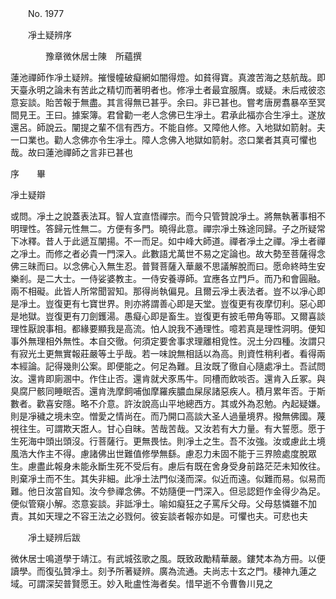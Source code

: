 ﻿　　No. 1977

　　凈土疑辨序

　　　　豫章微休居士陳　所蘊撰


蓮池禪師作凈土疑辨。摧慢幢破癡網如闇得燈。如貧得寶。真渡苦海之慈航哉。即天臺永明之論未有苦此之精切而著明者也。修凈土者最宜服膺。或疑。未后戒彼恣意妄談。貽苦報于無盡。其言得無已甚乎。余曰。非已甚也。嘗考唐房翥暴卒至冥間見王。王曰。據案簿。君曾勸一老人念佛已生凈土。君承此福亦合生凈土。遂放還呂。師說云。闡提之輩不信有西方。不能自修。又障他人修。入地獄如箭射。夫一口業也。勸人念佛亦令生凈土。障人念佛入地獄如箭射。恣口業者其真可懼也哉。故曰蓮池禪師之言非已甚也

序　　畢

凈土疑辯

或問。凈土之說蓋表法耳。智人宜直悟禪宗。而今只管贊說凈土。將無執著事相不明理性。答歸元性無二。方便有多門。曉得此意。禪宗凈土殊途同歸。子之所疑常下冰釋。昔人于此遞互闡揚。不一而足。如中峰大師道。禪者凈土之禪。凈土者禪之凈土。而修之者必貴一門深入。此數語尤萬世不易之定論也。故大勢至菩薩得念佛三昧而曰。以念佛心入無生忍。普賢菩薩入華嚴不思議解脫而曰。愿命終時生安樂剎。是二大士。一侍娑婆教主。一侍安養導師。宜應各立門戶。而乃和會圓融。兩不相礙。此皆人所常聞習知。那得尚執偏見。且爾云凈土表法者。豈不以凈心即是凈土。豈復更有七寶世界。則亦將謂善心即是天堂。豈復更有夜摩忉利。惡心即是地獄。豈復更有刀劍鑊湯。愚癡心即是畜生。豈復更有披毛帶角等耶。又爾喜談理性厭說事相。都緣要顯我是高流。怕人說我不通理性。噫若真是理性洞明。便知事外無理相外無性。本自交徹。何須定要舍事求理離相覓性。況土分四種。汝謂只有寂光土更無實報莊嚴等土乎哉。若一味說無相話以為高。則資性稍利者。看得兩本經論。記得幾則公案。即便能之。何足為難。且汝既了徹自心隨處凈土。吾試問汝。還肯即廁溷中。作住止否。還肯就犬豕馬牛。同槽而飲啖否。還肯入丘冢。與臭腐尸骸同睡眠否。還肯洗摩飼哺伽摩羅疾膿血屎尿諸惡疾人。積月累年否。于斯數者。歡喜安隱。略不介意。許汝說高山平地總西方。其或外為忍勉。內起疑嫌。則是凈穢之境未空。憎愛之情尚在。而乃開口高談大圣人過量境界。撥無佛國。蔑視往生。可謂欺天誑人。甘心自昧。苦哉苦哉。又汝若有大力量。有大誓愿。愿于生死海中頭出頭沒。行菩薩行。更無畏怯。則凈土之生。吾不汝強。汝或慮此土境風浩大作主不得。慮諸佛出世難值修學無繇。慮忍力未固不能于三界險處度脫眾生。慮盡此報身未能永斷生死不受后有。慮后有既在舍身受身前路茫茫未知攸往。則棄凈土而不生。其失非細。此凈土法門似淺而深。似近而遠。似難而易。似易而難。他日汝當自知。汝今參禪念佛。不妨隨便一門深入。但忌認鋀作金得少為足。便似管窺小解。恣意妄談。非詆凈土。喻如癡狂之子罵斥父母。父母慈憐雖不加責。其如天理之不容王法之必戮何。彼妄談者報亦如是。可懼也夫。可悲也夫

　　凈土疑辨后跋

微休居士鳴道學于靖江。有武城弦歌之風。既致政勵精華嚴。鏤梵本為方冊。以便讀學。而復弘贊凈土。刻予所著疑辨。廣為流通。夫尚志十玄之門。棲神九蓮之域。可謂深契普賢愿王。妙入毗盧性海者矣。惜早逝不令曹魯川見之
